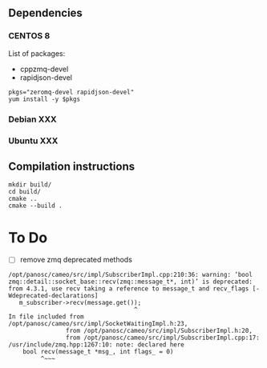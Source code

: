 
## Dependencies 

### CENTOS 8 

List of packages:
 - cppzmq-devel
 - rapidjson-devel
 
```
pkgs="zeromq-devel rapidjson-devel"
yum install -y $pkgs
```

### Debian XXX



### Ubuntu XXX



## Compilation instructions

```
mkdir build/
cd build/
cmake ..
cmake --build .
```

# To Do
 - [ ] remove zmq deprecated methods
 ```
 /opt/panosc/cameo/src/impl/SubscriberImpl.cpp:210:36: warning: ‘bool zmq::detail::socket_base::recv(zmq::message_t*, int)’ is deprecated: from 4.3.1, use recv taking a reference to message_t and recv_flags [-Wdeprecated-declarations]
    m_subscriber->recv(message.get());
                                    ^
In file included from /opt/panosc/cameo/src/impl/SocketWaitingImpl.h:23,
                 from /opt/panosc/cameo/src/impl/SubscriberImpl.h:20,
                 from /opt/panosc/cameo/src/impl/SubscriberImpl.cpp:17:
/usr/include/zmq.hpp:1267:10: note: declared here
     bool recv(message_t *msg_, int flags_ = 0)
          ^~~~
```
